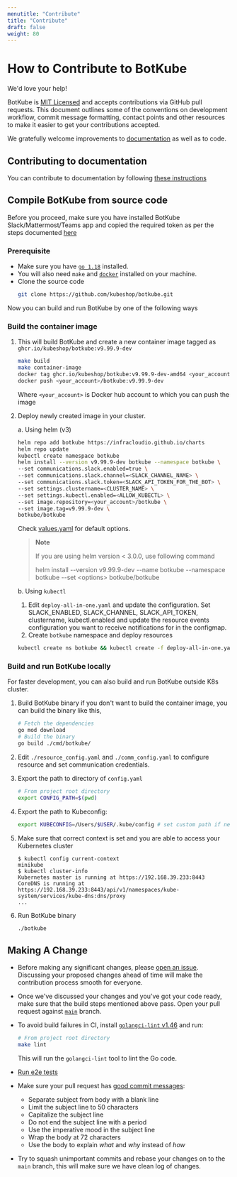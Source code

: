 ```yaml
---
menutitle: "Contribute"
title: "Contribute"
draft: false
weight: 80
---
```


# How to Contribute to BotKube

We'd love your help!

BotKube is [MIT Licensed](/LICENSE) and accepts contributions via GitHub pull requests. This document outlines some of the conventions on development workflow, commit message formatting, contact points and other resources to make it easier to get your contributions accepted.

We gratefully welcome improvements to [documentation](https://www.botkube.io/ "Go to documentation site") as well as to code.

## Contributing to documentation

You can contribute to documentation by following [these instructions](https://github.com/kubeshop/botkube-docs#contributing "Contributing to BotKube Docs")

## Compile BotKube from source code

Before you proceed, make sure you have installed BotKube Slack/Mattermost/Teams app and copied the required token as per the steps documented [here](https://www.botkube.io/installation/)

### Prerequisite

* Make sure you have [`go 1.18`](https://go.dev) installed.
* You will also need `make` and [`docker`](https://docs.docker.com/install/) installed on your machine.
* Clone the source code
   ```sh
   git clone https://github.com/kubeshop/botkube.git
   ```

Now you can build and run BotKube by one of the following ways

### Build the container image

1. This will build BotKube and create a new container image tagged as `ghcr.io/kubeshop/botkube:v9.99.9-dev`
   ```sh
   make build
   make container-image
   docker tag ghcr.io/kubeshop/botkube:v9.99.9-dev-amd64 <your_account>/botkube:v9.99.9-dev
   docker push <your_account>/botkube:v9.99.9-dev
   ```
   Where `<your_account>` is Docker hub account to which you can push the image

2. Deploy newly created image in your cluster.

   a. Using helm (v3)

   ```sh
   helm repo add botkube https://infracloudio.github.io/charts
   helm repo update
   kubectl create namespace botkube
   helm install --version v9.99.9-dev botkube --namespace botkube \
   --set communications.slack.enabled=true \
   --set communications.slack.channel=<SLACK_CHANNEL_NAME> \
   --set communications.slack.token=<SLACK_API_TOKEN_FOR_THE_BOT> \
   --set settings.clustername=<CLUSTER_NAME> \
   --set settings.kubectl.enabled=<ALLOW_KUBECTL> \
   --set image.repository=<your_account>/botkube \
   --set image.tag=v9.99.9-dev \
   botkube/botkube
   ```

   Check [values.yaml](https://github.com/kubeshop/botkube/blob/main/helm/botkube/values.yaml) for default options.

   > **Note**
   >
   > If you are using helm version < 3.0.0, use following command
   >
   > helm install --version v9.99.9-dev --name botkube --namespace botkube --set \<options\> botkube/botkube

   b. Using `kubectl`

     1. Edit `deploy-all-in-one.yaml` and update the configuration.
        Set SLACK_ENABLED, SLACK_CHANNEL, SLACK_API_TOKEN, clustername, kubectl.enabled and update the resource events configuration you want to receive notifications for in the configmap.
     2. Create `botkube` namespace and deploy resources
     ```sh
     kubectl create ns botkube && kubectl create -f deploy-all-in-one.yaml -n botkube
     ```

### Build and run BotKube locally

For faster development, you can also build and run BotKube outside K8s cluster.

1. Build BotKube binary if you don't want to build the container image, you can build the binary like this,
   ```sh
   # Fetch the dependencies
   go mod download
   # Build the binary
   go build ./cmd/botkube/
   ```
2. Edit `./resource_config.yaml` and `./comm_config.yaml` to configure resource and set communication credentials.

3. Export the path to directory of `config.yaml`
   ```sh
   # From project root directory
   export CONFIG_PATH=$(pwd)
   ```
4. Export the path to Kubeconfig:

   ```sh
   export KUBECONFIG=/Users/$USER/.kube/config # set custom path if necessary
   ```

5. Make sure that correct context is set and you are able to access your Kubernetes cluster
   ```console
   $ kubectl config current-context
   minikube
   $ kubectl cluster-info
   Kubernetes master is running at https://192.168.39.233:8443
   CoreDNS is running at https://192.168.39.233:8443/api/v1/namespaces/kube-system/services/kube-dns:dns/proxy
   ...
   ```
6. Run BotKube binary
   ```sh
   ./botkube
   ```

## Making A Change

* Before making any significant changes, please [open an issue](https://github.com/kubeshop/botkube/issues). Discussing your proposed changes ahead of time will make the contribution process smooth for everyone.

* Once we've discussed your changes and you've got your code ready, make sure that the build steps mentioned above pass. Open your pull request against [`main`](http://github.com/kubeshop/botkube/tree/main) branch.

* To avoid build failures in CI, install [`golangci-lint` v1.46](https://golangci-lint.run/usage/install/) and run:
  ```sh
  # From project root directory
  make lint
  ```
  This will run the `golangci-lint` tool to lint the Go code.

* [Run e2e tests](https://github.com/kubeshop/botkube/blob/develop/test/README.md)

* Make sure your pull request has [good commit messages](https://chris.beams.io/posts/git-commit/):
  * Separate subject from body with a blank line
  * Limit the subject line to 50 characters
  * Capitalize the subject line
  * Do not end the subject line with a period
  * Use the imperative mood in the subject line
  * Wrap the body at 72 characters
  * Use the body to explain _what_ and _why_ instead of _how_

* Try to squash unimportant commits and rebase your changes on to the `main` branch, this will make sure we have clean log of changes.
